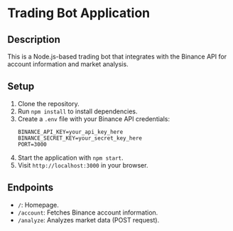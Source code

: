 
# Trading Bot Application

## Description
This is a Node.js-based trading bot that integrates with the Binance API for account information and market analysis.

## Setup

1. Clone the repository.
2. Run `npm install` to install dependencies.
3. Create a `.env` file with your Binance API credentials:
   ```
   BINANCE_API_KEY=your_api_key_here
   BINANCE_SECRET_KEY=your_secret_key_here
   PORT=3000
   ```
4. Start the application with `npm start`.
5. Visit `http://localhost:3000` in your browser.

## Endpoints
- `/`: Homepage.
- `/account`: Fetches Binance account information.
- `/analyze`: Analyzes market data (POST request).
